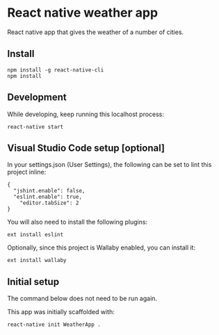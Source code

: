 # React native weather app
React native app that gives the weather of a number of cities.

## Install

```
npm install -g react-native-cli
npm install
```

## Development

While developing, keep running this localhost process:

```
react-native start
```

## Visual Studio Code setup [optional]

In your settings.json (User Settings), the following can be set to lint this project inline:

```
{
  "jshint.enable": false,
  "eslint.enable": true,
	"editor.tabSize": 2
}
```

You will also need to install the following plugins:

```
ext install eslint
```

Optionally, since this project is Wallaby enabled, you can install it:

```
ext install wallaby
```

## Initial setup

The command below does not need to be run again.

This app was initially scaffolded with:

```
react-native init WeatherApp .
```
